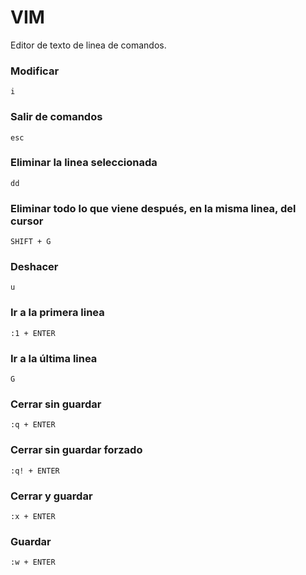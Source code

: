 # VIM
Editor de texto de linea de comandos.
### Modificar
`i`
### Salir de comandos
`esc`
### Eliminar la linea seleccionada
`dd`
### Eliminar todo lo que viene después, en la misma linea, del cursor
`SHIFT + G`
### Deshacer
`u`
### Ir a la primera linea
`:1 + ENTER`
### Ir a la última linea
`G`
### Cerrar sin guardar
`:q + ENTER`
### Cerrar sin guardar forzado
`:q! + ENTER`
### Cerrar y guardar
`:x + ENTER`
### Guardar
`:w + ENTER`
